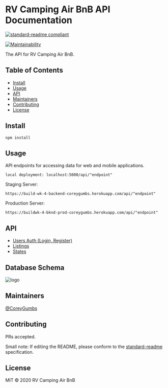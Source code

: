 # RV Camping Air BnB API Documentation

[![standard-readme compliant](https://img.shields.io/badge/standard--readme-OK-green.svg?style=flat-square)](https://github.com/RichardLitt/standard-readme)

[![Maintainability](https://api.codeclimate.com/v1/badges/dbdd4fa65c8b4ea7ef81/maintainability)](https://codeclimate.com/github/BW-RV-AirBNB-1/Back-End/maintainability)

The API for RV Camping Air BnB.

## Table of Contents

- [Install](#install)
- [Usage](#usage)
- [API](#api)
- [Maintainers](#maintainers)
- [Contributing](#contributing)
- [License](#license)

## Install

```
npm install
```

## Usage
API endpoints for accessing data for web and mobile applications.
```
local deployment: localhost:5000/api/"endpoint"
```
Staging Server: 
```
https://build-wk-4-backend-coreygumbs.herokuapp.com/api/"endpoint"
```

Production Server: 
```
https://buildwk-4-bknd-prod-coreygumbs.herokuapp.com/api/"endpoint"
```

## API

* [Users Auth (Login, Register)](./documentation/UsersAuth.md)
* [Listings](./documentation/Listings.md)
* [States](./documentation/States.md)

## Database Schema

![logo](https://github.com/BW-RV-AirBNB-1/Back-End/blob/documentation/documentation/img/databaseschema.png "Database Schema")

## Maintainers

[@CoreyGumbs](https://github.com/CoreyGumbs)

## Contributing

PRs accepted.

Small note: If editing the README, please conform to the [standard-readme](https://github.com/RichardLitt/standard-readme) specification.

## License

MIT © 2020 RV Camping Air BnB
